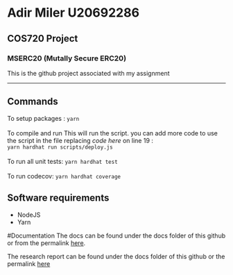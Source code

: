 # Adir Miler U20692286
## COS720 Project
### MSERC20 (Mutally Secure ERC20)

This is the github project associated with my assignment

---
## Commands

To setup packages : ```yarn``` <br><br>
To compile and run This will run the script. you can add more code to use the script in the file replacing *code here* on line 19 :<br>
```yarn hardhat run scripts/deploy.js```<br><br>
To run all unit tests: ```yarn hardhat test``` <br><br>
To run codecov: ```yarn hardhat coverage```




## Software requirements 
- NodeJS
- Yarn

#Documentation 
The docs can be found under the docs folder of this github or from the permalink [here](https://github.com/MildogMiller/COS720Project/blob/dae74db64bbf4af6c6f581b65a895e6700d4696f/docs/index.md).  <br>

The research report can be found under the docs folder of this github or the permalink [here](https://github.com/MildogMiller/COS720Project/blob/e55187d2648327bf1372926e1d1f3748ef9817d4/docs/COS720%20Adir%20Miller.pdf)

